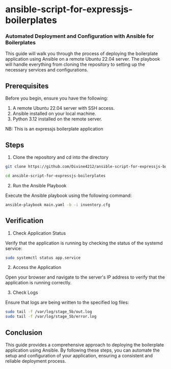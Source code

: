# ansible-script-for-expressjs-boilerplates
### Automated Deployment and Configuration with Ansible for Boilerplates
This guide will walk you through the process of deploying the boilerplate application using Ansible on a remote Ubuntu 22.04 server. The playbook will handle everything from cloning the repository to setting up the necessary services and configurations.

## Prerequisites
Before you begin, ensure you have the following:

1. A remote Ubuntu 22.04 server with SSH access.
2. Ansible installed on your local machine.
3. Python 3.12 installed on the remote server.

NB: This is an expressjs boilerplate application

## Steps

1. Clone the repository and cd into the directory
```sh
git clone https://github.com/Divine4212/ansible-script-for-expressjs-boilerplates.git

cd ansible-script-for-expressjs-boilerplates
```

2. Run the Ansible Playbook

Execute the Ansible playbook using the following command:
```sh
ansible-playbook main.yaml -b -i inventory.cfg
```

## Verification
1. Check Application Status

Verify that the application is running by checking the status of the systemd service:
```sh
sudo systemctl status app.service
```

2. Access the Application

Open your browser and navigate to the server's IP address to verify that the application is running correctly.

3. Check Logs

Ensure that logs are being written to the specified log files:

```sh
sudo tail -f /var/log/stage_5b/out.log
sudo tail -f /var/log/stage_5b/error.log
```

## Conclusion
This guide provides a comprehensive approach to deploying the boilerplate application using Ansible. By following these steps, you can automate the setup and configuration of your application, ensuring a consistent and reliable deployment process.
